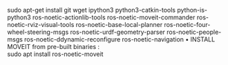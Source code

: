sudo apt-get install git wget ipython3 python3-catkin-tools python-is-python3 ros-noetic-actionlib-tools ros-noetic-moveit-commander ros-noetic-rviz-visual-tools ros-noetic-base-local-planner ros-noetic-four-wheel-steering-msgs ros-noetic-urdf-geometry-parser ros-noetic-people-msgs ros-noetic-ddynamic-reconfigure ros-noetic-navigation
•	INSTALL MOVEIT from pre-built binaries :  
 sudo apt install ros-noetic-moveit
